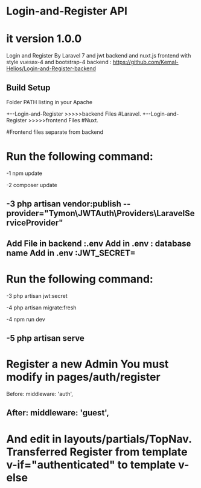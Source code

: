 # Login-and-Register API 
# it version 1.0.0
Login and Register By Laravel 7 and jwt backend and nuxt.js frontend with style vuesax-4 and bootstrap-4 
backend : https://github.com/Kemal-Helios/Login-and-Register-backend
## Build Setup

Folder PATH listing in your Apache

+--Login-and-Register >>>>>backend Files #Laravel.
+--Login-and-Register >>>>>frontend Files #Nuxt.

#Frontend files separate from backend

# Run the following command:

-1 npm update 

-2 composer update

-3 php artisan vendor:publish --provider="Tymon\JWTAuth\Providers\LaravelServiceProvider"
---------------------------

Add File in backend :.env
Add in .env : database name
Add in .env :JWT_SECRET=
---------------------------
# Run the following command:

-3 php artisan jwt:secret

-4 php artisan migrate:fresh

-4 npm run dev

-5 php artisan serve
---------------------------
# Register a new Admin You must modify in pages/auth/register 

Before: middleware: 'auth',

After: middleware: 'guest',
---------------------------
# And edit in layouts/partials/TopNav. Transferred Register from template v-if="authenticated"  to  template v-else 
